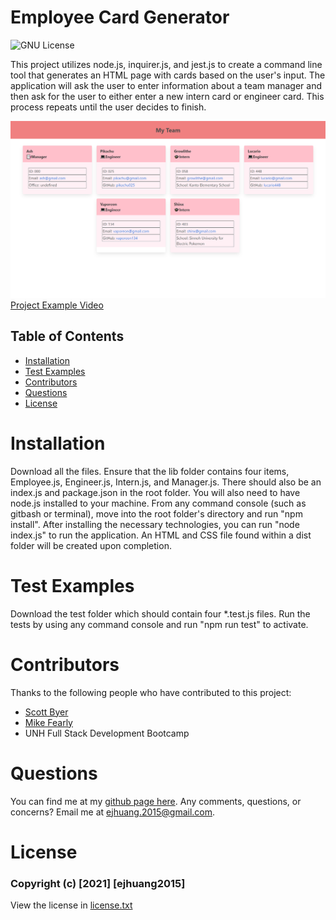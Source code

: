 # Employee Card Generator
![GNU License](https://img.shields.io/badge/License-GNU-blue)

This project utilizes node.js, inquirer.js, and jest.js to create a command line tool that generates an HTML page with cards based on the user's input. The application will ask the user to enter information about a team manager and then ask for the user to either enter a new intern card or engineer card. This process repeats until the user decides to finish.

![Project example image](./assets/Example-Screenshot.png)
[Project Example Video](./assets/ExampleVideo.mp4)

## Table of Contents
* [Installation](#installation)
* [Test Examples](#test-examples)
* [Contributors](#contributors)
* [Questions](#questions)
* [License](#license)

# Installation
Download all the files. Ensure that the lib folder contains four items, Employee.js, Engineer.js, Intern.js, and Manager.js. There should also be an index.js and package.json in the root folder. You will also need to have node.js installed to your machine. From any command console (such as gitbash or terminal), move into the root folder's directory and run "npm install". After installing the necessary technologies, you can run "node index.js" to run the application. An HTML and CSS file found within a dist folder will be created upon completion.

# Test Examples
Download the test folder which should contain four *.test.js files. Run the tests by using any command console and run "npm run test" to activate.

# Contributors
Thanks to the following people who have contributed to this project:

* [Scott Byer](https://github.com/switch120) 
* [Mike Fearly](https://michaelfearnley.com/)
* UNH Full Stack Development Bootcamp

# Questions
You can find me at my [github page here](https://github.com/ejhuang2015).
Any comments, questions, or concerns? Email me  at ejhuang.2015@gmail.com.

# License
### Copyright (c) [2021] [ejhuang2015]
View the license in [license.txt](./license.txt)
